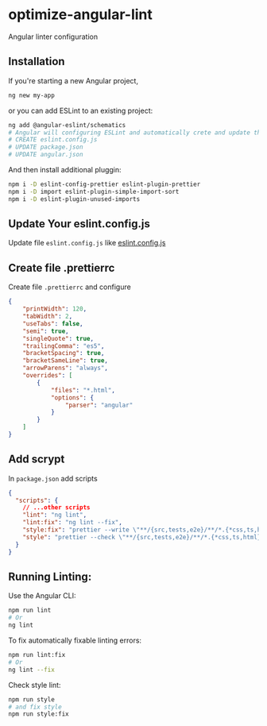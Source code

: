 # optimize-angular-lint
Angular linter configuration
## Installation
If you're starting a new Angular project,
```bash
ng new my-app
```
or you can add ESLint to an existing project:
```bash
ng add @angular-eslint/schematics
# Angular will configuring ESLint and automatically crete and update these files:
# CREATE eslint.config.js
# UPDATE package.json
# UPDATE angular.json
```
And then install additional pluggin:
```bash
npm i -D eslint-config-prettier eslint-plugin-prettier
npm i -D import eslint-plugin-simple-import-sort
npm i -D eslint-plugin-unused-imports
```
## Update Your eslint.config.js
Update file `eslint.config.js` like [eslint.config.js](./eslint.config.js)
## Create file .prettierrc
Create file `.prettierrc` and configure
```json
{
    "printWidth": 120,
    "tabWidth": 2,
    "useTabs": false,
    "semi": true,
    "singleQuote": true,
    "trailingComma": "es5",
    "bracketSpacing": true,
    "bracketSameLine": true,
    "arrowParens": "always",
    "overrides": [
        {
            "files": "*.html",
            "options": {
                "parser": "angular"
            }
        }
    ]
}
```
## Add scrypt
In `package.json` add scripts
```json
{
  "scripts": {
    // ...other scripts
    "lint": "ng lint",
    "lint:fix": "ng lint --fix",
    "style:fix": "prettier --write \"**/{src,tests,e2e}/**/*.{*css,ts,html}\"",
    "style": "prettier --check \"**/{src,tests,e2e}/**/*.{*css,ts,html}\""
  }
}
```
## Running Linting:
Use the Angular CLI:
```bash
npm run lint
# Or
ng lint
```
To fix automatically fixable linting errors:
```bash
npm run lint:fix
# Or
ng lint --fix
```
Check style lint:
```bash
npm run style
# and fix style
npm run style:fix
```
